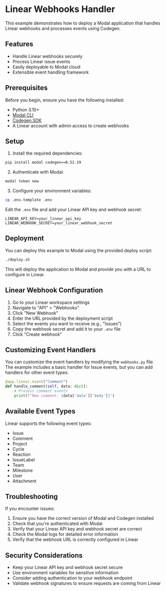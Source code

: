 # Linear Webhooks Handler

This example demonstrates how to deploy a Modal application that handles Linear webhooks and processes events using Codegen.

## Features

- Handle Linear webhooks securely
- Process Linear issue events
- Easily deployable to Modal cloud
- Extensible event handling framework

## Prerequisites

Before you begin, ensure you have the following installed:
- Python 3.10+
- [Modal CLI](https://modal.com/docs/guide/cli-reference)
- [Codegen SDK](https://docs.codegen.com)
- A Linear account with admin access to create webhooks

## Setup

1. Install the required dependencies:

```bash
pip install modal codegen==0.52.19
```

2. Authenticate with Modal:

```bash
modal token new
```

3. Configure your environment variables:

```bash
cp .env.template .env
```

Edit the `.env` file and add your Linear API key and webhook secret:

```
LINEAR_API_KEY=your_linear_api_key
LINEAR_WEBHOOK_SECRET=your_linear_webhook_secret
```

## Deployment

You can deploy this example to Modal using the provided deploy script:

```bash
./deploy.sh
```

This will deploy the application to Modal and provide you with a URL to configure in Linear.

## Linear Webhook Configuration

1. Go to your Linear workspace settings
2. Navigate to "API" > "Webhooks"
3. Click "New Webhook"
4. Enter the URL provided by the deployment script
5. Select the events you want to receive (e.g., "Issues")
6. Copy the webhook secret and add it to your `.env` file
7. Click "Create webhook"

## Customizing Event Handlers

You can customize the event handlers by modifying the `webhooks.py` file. The example includes a basic handler for Issue events, but you can add handlers for other event types:

```python
@app.linear.event("Comment")
def handle_comment(self, data: dict):
    # Process comment events
    print(f"New comment: {data['data']['body']}")
```

## Available Event Types

Linear supports the following event types:
- Issue
- Comment
- Project
- Cycle
- Reaction
- IssueLabel
- Team
- Milestone
- User
- Attachment

## Troubleshooting

If you encounter issues:

1. Ensure you have the correct version of Modal and Codegen installed
2. Check that you're authenticated with Modal
3. Verify that your Linear API key and webhook secret are correct
4. Check the Modal logs for detailed error information
5. Verify that the webhook URL is correctly configured in Linear

## Security Considerations

- Keep your Linear API key and webhook secret secure
- Use environment variables for sensitive information
- Consider adding authentication to your webhook endpoint
- Validate webhook signatures to ensure requests are coming from Linear

